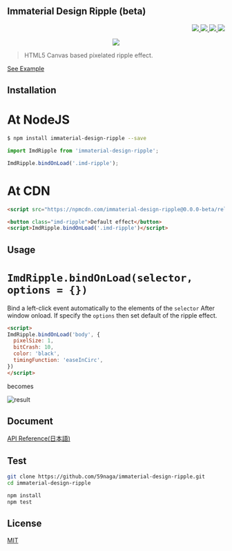 Immaterial Design Ripple (beta)
---

<p align="right">
  <a href="https://npmjs.org/package/immaterial-design-ripple">
    <img src="https://img.shields.io/npm/v/immaterial-design-ripple.svg?style=flat-square">
  </a>
  <a href="https://travis-ci.org/immaterial-design/immaterial-design-ripple">
    <img src="http://img.shields.io/travis/immaterial-design/immaterial-design-ripple.svg?style=flat-square">
  </a>
  <a href="https://coveralls.io/github/immaterial-design/immaterial-design-ripple/coverage">
    <img src="https://img.shields.io/coveralls/immaterial-design/immaterial-design-ripple/master.svg?style=flat-square">
  </a>
  <a href="https://npmcdn.com/immaterial-design-ripple@0.0.0-beta/esdoc/">
    <img src="https://npmcdn.com/immaterial-design-ripple@0.0.0-beta/esdoc/badge.svg">
  </a>
</p>

<p align="center">
  <a href="https://saucelabs.com/u/59798">
    <img src="http://soysauce.berabou.me/u/59798/immaterial-design-ripple.svg">
  </a>
</p>

> HTML5 Canvas based pixelated ripple effect.

[See Example](https://npmcdn.com/immaterial-design-ripple@0.0.0-beta/release/)

Installation
---

# At NodeJS

```bash
$ npm install immaterial-design-ripple --save
```
```js
import ImdRipple from 'immaterial-design-ripple';

ImdRipple.bindOnLoad('.imd-ripple');
```

# At CDN

```html
<script src="https://npmcdn.com/immaterial-design-ripple@0.0.0-beta/release/immaterial-design-ripple.min.js"></script>

<button class="imd-ripple">Default effect</button>
<script>ImdRipple.bindOnLoad('.imd-ripple')</script>
```

Usage
---

# `ImdRipple.bindOnLoad(selector, options = {})`

Bind a left-click event automatically to the elements of the `selector` After window onload.
If specify the `options` then set default of the ripple effect.

```html
<script>
ImdRipple.bindOnLoad('body', {
  pixelSize: 1,
  bitCrash: 10,
  color: 'black',
  timingFunction: 'easeInCirc',
})
</script>
```

becomes

![result](https://cloud.githubusercontent.com/assets/1548478/13376399/8a6f610e-ddfe-11e5-9f39-364c869ed841.gif)

Document
---
[API Reference(日本語)](https://npmcdn.com/immaterial-design-ripple@0.0.0-beta/esdoc/)

Test
---
```bash
git clone https://github.com/59naga/immaterial-design-ripple.git
cd immaterial-design-ripple

npm install
npm test
```

License
---
[MIT](http://59naga.mit-license.org/)